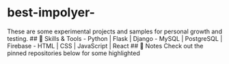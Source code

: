 # best-impolyer-
These are some experimental projects and samples for personal growth and testing.  ## 🚀 Skills &amp; Tools - Python | Flask | Django - MySQL | PostgreSQL | Firebase - HTML | CSS | JavaScript | React  ## 📌 Notes Check out the pinned repositories below for some highlighted
